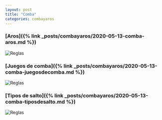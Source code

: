 ```yaml
---
layout: post
title: "Comba"
categories: combayaros
---
```


### [Aros]({% link _posts/combayaros/2020-05-13-comba-aros.md %})
![Reglas](../images/comba-aros-pestana.jpg)

### [Juegos de comba]({% link _posts/combayaros/2020-05-13-comba-juegosdecomba.md %})
![Reglas](../images/comba_juegosdecomba_pestana.png)

### [Tipos de salto]({% link _posts/combayaros/2020-05-13-comba-tiposdesalto.md %})
![Reglas](../images/comba_tiposdesalto_pestana.jpg)
